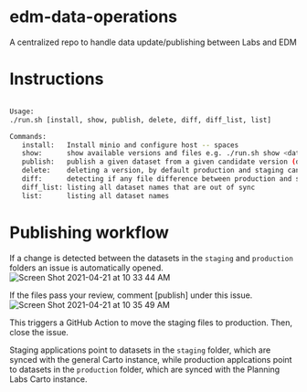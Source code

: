 # edm-data-operations
A centralized repo to handle data update/publishing between Labs and EDM

# Instructions
```bash

Usage:
./run.sh [install, show, publish, delete, diff, diff_list, list]

Commands:
   install:   Install minio and configure host -- spaces
   show:      show available versions and files e.g. ./run.sh show <dataset> --production|--staging
   publish:   publish a given dataset from a given candidate version (default candidate is "staging")
   delete:    deleting a version, by default production and staging cannot be deleted
   diff:      detecting if any file difference between production and staging. e.g. ./run.sh diff <dataset>
   diff_list: listing all dataset names that are out of sync
   list:      listing all dataset names

```

# Publishing workflow
If a change is detected between the datasets in the `staging` and `production` folders an issue is automatically opened. 
![Screen Shot 2021-04-21 at 10 33 44 AM](https://user-images.githubusercontent.com/5611960/115571551-1a48d000-a28d-11eb-815a-0cbb70c92f9a.png)

If the files pass your review, comment [publish] under this issue.
![Screen Shot 2021-04-21 at 10 35 49 AM](https://user-images.githubusercontent.com/5611960/115571816-5b40e480-a28d-11eb-8062-c0e36babf295.png)

This triggers a GitHub Action to move the staging files to production.  Then, close the issue.

Staging applications point to datasets in the `staging` folder, which are synced with the general Carto instance, while production applcations point to datasets in the `production` folder, which are synced with the Planning Labs Carto instance.

